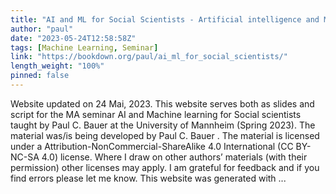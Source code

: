 ```yaml
---
title: "AI and ML for Social Scientists - Artificial intelligence and Machine Learning for Social Scientists"
author: "paul"
date: "2023-05-24T12:58:58Z"
tags: [Machine Learning, Seminar]
link: "https://bookdown.org/paul/ai_ml_for_social_scientists/"
length_weight: "100%"
pinned: false
---
```


Website updated on 24 Mai, 2023. This website serves both as slides and script for the MA seminar AI and Machine learning for Social scientists taught by Paul C. Bauer at the University of Mannheim (Spring 2023). The material was/is being developed by Paul C. Bauer . The material is licensed under a Attribution-NonCommercial-ShareAlike 4.0 International (CC BY-NC-SA 4.0) license. Where I draw on other authors’ materials (with their permission) other licenses may apply. I am grateful for feedback and if you find errors please let me know. This website was generated with ...
